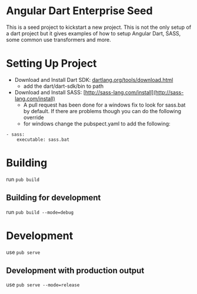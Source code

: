 # Angular Dart Enterprise Seed
This is a seed project to kickstart a new project.  This is not the only setup of a dart project but it gives examples of how to setup Angular Dart, SASS, some common use transformers and more.


# Setting Up Project 

* Download and Install Dart SDK: [dartlang.org/tools/download.html](https://www.dartlang.org/tools/download.html)
  * add the dart/dart-sdk/bin to path
* Download and Install SASS: [http://sass-lang.com/install](http://sass-lang.com/install)
  * A pull request has been done for a windows fix to look for sass.bat by default.  If there are problems though you can do the following override
  * for windows change the pubspect.yaml to add the following:

```
- sass:
    executable: sass.bat
```

# Building
run `pub build`
## Building for development
run `pub build --mode=debug`

# Development
use `pub serve`

## Development with production output
use `pub serve --mode=release`